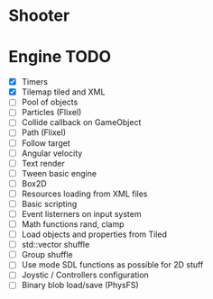 # Shooter

# Engine TODO
- [x] Timers
- [x] Tilemap tiled and XML
- [ ] Pool of objects
- [ ] Particles (Flixel)
- [ ] Collide callback on GameObject
- [ ] Path (Flixel)
- [ ] Follow target
- [ ] Angular velocity
- [ ] Text render
- [ ] Tween basic engine
- [ ] Box2D 
- [ ] Resources loading from XML files
- [ ] Basic scripting
- [ ] Event listerners on input system
- [ ] Math functions rand, clamp
- [ ] Load objects and properties from Tiled
- [ ] std::vector shuffle
- [ ] Group shuffle
- [ ] Use mode SDL functions as possible for 2D stuff
- [ ] Joystic / Controllers configuration
- [ ] Binary blob load/save (PhysFS)
